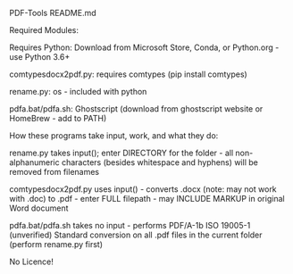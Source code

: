 PDF-Tools README.md




Required Modules:



Requires Python: Download from Microsoft Store, Conda, or Python.org - use Python 3.6+

comtypesdocx2pdf.py: requires comtypes (pip install comtypes)

rename.py: os - included with python

pdfa.bat/pdfa.sh: Ghostscript (download from ghostscript website or HomeBrew - add to PATH)




How these programs take input, work, and what they do:



rename.py takes input(); enter DIRECTORY for the folder - all non-alphanumeric characters (besides whitespace and hyphens) will be removed from filenames

comtypesdocx2pdf.py uses input() - converts .docx (note: may not work with .doc) to .pdf - enter FULL filepath - may INCLUDE MARKUP in original Word document

pdfa.bat/pdfa.sh takes no input - performs PDF/A-1b ISO 19005-1 (unverified) Standard conversion on all .pdf files in the current folder (perform rename.py first)



No Licence!
